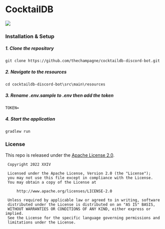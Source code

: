 # CocktailDB

[![](https://img.shields.io/github/license/thechampagne/cocktaildb-discord-bot)](https://github.com/thechampagne/cocktaildb-discord-bot/blob/main/LICENSE)

### Installation & Setup

##### 1. Clone the repository
```
git clone https://github.com/thechampagne/cocktaildb-discord-bot.git
```
##### 2. Navigate to the resources
```
cd cocktaildb-discord-bot\src\main\resources
```
##### 3. Rename .env.sample to .env then add the token
```
TOKEN=
```
##### 4. Start the application
```
gradlew run
```

### License

This repo is released under the [Apache License 2.0](https://github.com/thechampagne/cocktaildb-discord-bot/blob/main/LICENSE).

```
 Copyright 2022 XXIV

 Licensed under the Apache License, Version 2.0 (the "License");
 you may not use this file except in compliance with the License.
 You may obtain a copy of the License at

     http://www.apache.org/licenses/LICENSE-2.0

 Unless required by applicable law or agreed to in writing, software
 distributed under the License is distributed on an "AS IS" BASIS,
 WITHOUT WARRANTIES OR CONDITIONS OF ANY KIND, either express or implied.
 See the License for the specific language governing permissions and
 limitations under the License.
```